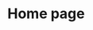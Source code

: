 ---
title: Home page
topSectionImg: "/images/people.png"
topSectionTitle: Coteams
topSectionDescription: Effective cooperation software is created faster, cheaper, safer and with more satisfaction and joy for all participants.

videoSectionTitle: How it works
videoSectionDescriptionBold: Maecenas ipsum velit, consectetuer eu, lobortis ut, dictum at, dui. In rutrum.
videoSectionDescription: Sed ac dolor sit amet purus malesuada congue. In laoreet, magna id viverra tincidunt, sem odio bibendum justo, vel imperdiet sapien wisi sed libero. Suspendisse sagittis ultrices augue. Mauris metus. Nunc dapibus tortor vel mi dapibus sollicitudin. Etiam posuere lacus quis dolor. Praesent id justo in neque elementum ultrices. Class aptent taciti sociosqu ad litora torquent per conubia nostra, per inceptos hymenaeos. In convallis. Fusce suscipit libero eget elit. Praesent vitae arcu tempor neque lacinia pretium.

talentsTitle: For Talents
talentsSubtitle: The standard chunk of Lorem Ipsum
talentsItemTitle1: AI Content Outlines
talentsItemDescription1: Optimizing core IT processes is the single most important
talentsItemTitle2: Rich Optimization Tools
talentsItemDescription2: You can’t manage what you can’t measure.
talentsItemTitle3: Excellent Chrome extension
talentsItemDescription3: Top IT leaders leverage best practices before they start
talentsItemTitle4: High-Quality Content
talentsItemDescription4: Have the right training in place for your IT executive team and help develop the next generation
talentsItemTitle5: Multiple Language Support
talentsItemDescription5: Top IT leaders leverage best practices before they start

clientsTitle: For Clients
clientsSubtitle: Why CoTeams is better way to create software
clientsItemTitle1: Instant Copies
clientsItemDescription1: Top IT leaders leverage best practices before they start
clientsItemTitle2: Multiple Formats
clientsItemDescription2: Have the right training in place for your IT executive team and help develop the next generation
clientsItemTitle3: Content Management
clientsItemDescription3: Optimizing core IT processes is the single most important
clientsItemTitle4: Easy to Use
clientsItemDescription4: You can’t manage what you can’t measure.
clientsItemTitle5: WordPress Automation
clientsItemDescription5: Top IT leaders leverage best practices before they start

quickSectionTitle: Quick Start For
quickSectionItemImg1: "/images/quickstart-image1.svg"
quickSectionItemTitle1: Clients
quickSectionItemDescription1: Work and earn in different ways. Bid for jobs. Pitch your projects. Discuss your in-demand skills with our recruiters so they can find opportunities aligned.
quickSectionItemButton1: Get started as a client
quickSectionItemImg2: "/images/quickstart-image2.svg"
quickSectionItemTitle2: Talents
quickSectionItemDescription2: An eye-catching title and client-focused overview help us match you to the work you want. Include your work history, your skills, and your photo.
quickSectionItemButton2: Get started as a talent
quickSectionItemImg3: "/images/quickstart-image3.svg"
quickSectionItemTitle3: Team Managers
quickSectionItemDescription3: Choose how you get paid. Our fixed-price protection releases client payments at project milestones. Hourly protection bills clients every week.
quickSectionItemButton3: Get started as a manager

footerNavigationTitle1: About CoTeams
footerNavigationLink1: Our Story
footerNavigationLink2: Careers
footerNavigationLink3: News & Press Releases
footerNavigationTitle2: Clients
footerNavigationLink4: Browse All Directories
footerNavigationLink5: Research Methodology
footerNavigationLink6: Review Service Providers
footerNavigationLink7: Blog & Industry Surveys
footerNavigationLink8: Business Growth Hub
footerNavigationLink9: FAQs
footerNavigationTitle3: Talents
footerNavigationLink10: Service Provider Guide
footerNavigationLink11: Get Listed
footerNavigationLink12: Sponsorship
footerNavigationLink13: Marketing Opportunities
footerNavigationLink14: Service Provider FAQs
footerNavigationTitle4: Contacts
footerNavigationLink15: Contact Us
footerNavigationLink16: Site Feedback
---